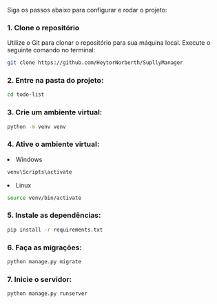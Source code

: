 Siga os passos abaixo para configurar e rodar o projeto:

### 1. Clone o repositório

Utilize o Git para clonar o repositório para sua máquina local. Execute o seguinte comando no terminal:

```bash
git clone https://github.com/HeytorNorberth/SupllyManager
```

### 2. Entre na pasta do projeto:

```bash
cd todo-list
```

### 3. Crie um ambiente virtual:

```bash
python -m venv venv
```

### 4. Ative o ambiente virtual:

<li>Windows
  
```bash
venv\Scripts\activate

```
<li>Linux
  
```bash
source venv/bin/activate
```

### 5. Instale as dependências:

```bash
pip install -r requirements.txt
```

### 6. Faça as migrações:

```bash
python manage.py migrate
```

### 7. Inicie o servidor:

```bash
python manage.py runserver

```


